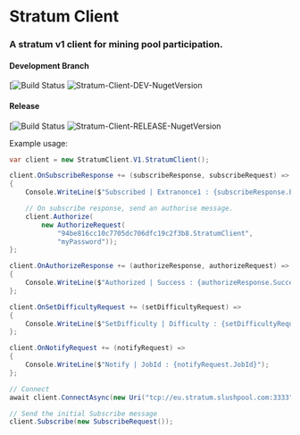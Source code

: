# Stratum Client

### A stratum v1 client for mining pool participation.

#### Development Branch
[![Build Status](https://dev.azure.com/nellisgowland/StratumClient/_apis/build/status/StratumClient/Publish%20PreRelease) ![Stratum-Client-DEV-NugetVersion](https://img.shields.io/nuget/vpre/StratumClient)
#### Release
[![Build Status](https://dev.azure.com/nellisgowland/StratumClient/_apis/build/status/StratumClient/Publish%20Release) ![Stratum-Client-RELEASE-NugetVersion](https://img.shields.io/nuget/v/StratumClient)

Example usage:
```CS
var client = new StratumClient.V1.StratumClient();

client.OnSubscribeResponse += (subscribeResponse, subscribeRequest) =>
{
    Console.WriteLine($"Subscribed | Extranonce1 : {subscribeResponse.Extranonce1}");

    // On subscribe response, send an authorise message.
    client.Authorize(
        new AuthorizeRequest(
            "94be816cc10c7705dc706dfc19c2f3b8.StratumClient",
            "myPassword"));
};

client.OnAuthorizeResponse += (authorizeResponse, authorizeRequest) =>
{
    Console.WriteLine($"Authorized | Success : {authorizeResponse.Success}");
};

client.OnSetDifficultyRequest += (setDifficultyRequest) =>
{
    Console.WriteLine($"SetDifficulty | Difficulty : {setDifficultyRequest.Difficulty}");
};

client.OnNotifyRequest += (notifyRequest) =>
{
    Console.WriteLine($"Notify | JobId : {notifyRequest.JobId}");
};

// Connect
await client.ConnectAsync(new Uri("tcp://eu.stratum.slushpool.com:3333"));

// Send the initial Subscribe message
client.Subscribe(new SubscribeRequest());
```